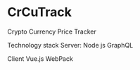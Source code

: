 # CrCuTrack
Crypto Currency Price Tracker

Technology stack
Server:
Node js
GraphQL

Client
Vue.js
WebPack